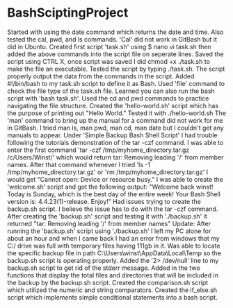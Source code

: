 # BashSciptingProject

Started with using the date command which returns the date and time.
Also tested the cal, pwd, and ls commands. 'Cal' did not work in GitBash but it did in Ubuntu.
Created first script 'task.sh' using $ nano vi task.sh then added the above commands into the script file on seperate lines.
Saved the script using CTRL X, once script was saved I did chmod +x ./task.sh to make the file an executable.
Tested the script by typing ./task.sh. The script properly output the data from the commands in the script.
Added #!/bin/bash to my task.sh script to define it as Bash.
Used 'file' command to check the file type of the task.sh file. 
Learned you can also run the bash script with 'bash task.sh'.
Used the cd and pwd commands to practice navigating the file structure. 
Created the 'hello-world.sh' script which has the purpose of printing out "Hello World." Tested it with ./hello-world.sh
The 'man' command to bring up the manual for a command did not work for me in GitBash. 
I tried man ls, man pwd, man cd, man date but I couldn't get any manuals to appear.
Under 'Simple Backup Bash Shell Script' I had trouble following the tutorials demonstration of the tar -czf command.
I was able to enter the first command 'tar -czf /tmp/myhome_directory.tar.gz /c/Users/Winst/' which would return tar: Removing leading '/' from member names.
After that command whenever I tried 'ls -1 /tmp/myhome_directory.tar.gz' or 'rm /tmp/myhome_directory.tar.gz' I would get "Cannot open: Device or resource busy."
I was able to create the 'welcome.sh' script and got the following output: "Welcome back winst! Today is Sunday, which is the best day of the entire week! Your Bash Shell version is: 4.4.23(1)-release. Enjoy!"
Had issues trying to create the backup.sh script. I believe the issue has to do with the tar -czf command. 
After creating the 'backup.sh' script and testing it with './backup.sh' it returned "tar: Removing leading '/' from member names"
Update: After running the 'backup.sh' script using './backup.sh' I left my PC alone for about an hour and when I came back I had an error from windows that my C:/ drive was full with temporary files having 111gb in it. 
Was able to locate the specific backup file in path C:\Users\winst\AppData\Local\Temp so the backup.sh script is operating properly.
Added the '2> /dev/null' line to my backup.sh script to get rid of the stderr message. 
Added in the two functions that display the total files and directories that will be included in the backup by the backup.sh script. 
Created the comparison.sh script which utilized the numeric and string comparators. 
Created the if_else.sh script which implements simple conditional statements into a bash script. 



